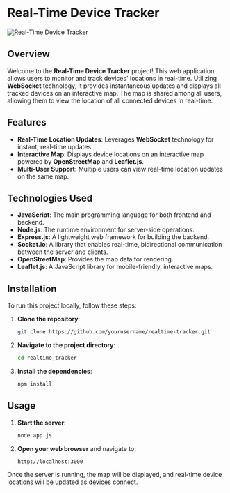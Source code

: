 # Real-Time Device Tracker

![Real-Time Device Tracker](https://github.com/user-attachments/assets/b28126f9-fab4-4d35-9a81-8d72757f679a)

## Overview

Welcome to the **Real-Time Device Tracker** project! This web application allows users to monitor and track devices' locations in real-time. Utilizing **WebSocket** technology, it provides instantaneous updates and displays all tracked devices on an interactive map. The map is shared among all users, allowing them to view the location of all connected devices in real-time.

## Features

- **Real-Time Location Updates**: Leverages **WebSocket** technology for instant, real-time updates.
- **Interactive Map**: Displays device locations on an interactive map powered by **OpenStreetMap** and **Leaflet.js**.
- **Multi-User Support**: Multiple users can view real-time location updates on the same map.
  
## Technologies Used

- **JavaScript**: The main programming language for both frontend and backend.
- **Node.js**: The runtime environment for server-side operations.
- **Express.js**: A lightweight web framework for building the backend.
- **Socket.io**: A library that enables real-time, bidirectional communication between the server and clients.
- **OpenStreetMap**: Provides the map data for rendering.
- **Leaflet.js**: A JavaScript library for mobile-friendly, interactive maps.

## Installation

To run this project locally, follow these steps:

1. **Clone the repository**:
    ```bash
    git clone https://github.com/yourusername/realtime-tracker.git
    ```
   
2. **Navigate to the project directory**:
    ```bash
    cd realtime_tracker
    ```

3. **Install the dependencies**:
    ```bash
    npm install
    ```

## Usage

1. **Start the server**:
    ```bash
    node app.js
    ```

2. **Open your web browser** and navigate to:
    ```
    http://localhost:3000
    ```

Once the server is running, the map will be displayed, and real-time device locations will be updated as devices connect.



